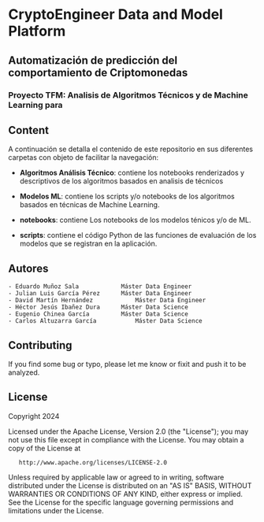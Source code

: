 # CryptoEngineer Data and Model Platform
## Automatización de predicción del comportamiento de Criptomonedas
### Proyecto TFM: Analisis de Algoritmos Técnicos y de Machine Learning para

## Content
A continuación se detalla el contenido de este repositorio en sus diferentes carpetas con objeto de facilitar la navegación:

- **Algoritmos Análisis Técnico**: contiene los notebooks renderizados y descriptivos de los algoritmos basados en analisis de técnicos

- **Modelos ML**: contiene los scripts y/o notebooks de los algoritmos basados en técnicas de Machine Learning.

- **notebooks**: contiene Los notebooks de los modelos ténicos y/o de ML.

- **scripts**: contiene el código Python de las funciones de evaluación de los modelos que se registran en la aplicación.

## Autores
	- Eduardo Muñoz Sala		    Máster Data Engineer
	- Julian Luis García Pérez		Máster Data Engineer
	- David Martín Hernández		    Máster Data Engineer
	- Héctor Jesús Ibañez Dura		Máster Data Science
	- Eugenio Chinea García		    Máster Data Science
	- Carlos Altuzarra García		    Máster Data Science

## Contributing
If you find some bug or typo, please let me know or fixit and push it to be analyzed. 

## License

Copyright 2024 

   Licensed under the Apache License, Version 2.0 (the "License");
   you may not use this file except in compliance with the License.
   You may obtain a copy of the License at

       http://www.apache.org/licenses/LICENSE-2.0

   Unless required by applicable law or agreed to in writing, software
   distributed under the License is distributed on an "AS IS" BASIS,
   WITHOUT WARRANTIES OR CONDITIONS OF ANY KIND, either express or implied.
   See the License for the specific language governing permissions and
   limitations under the License.




